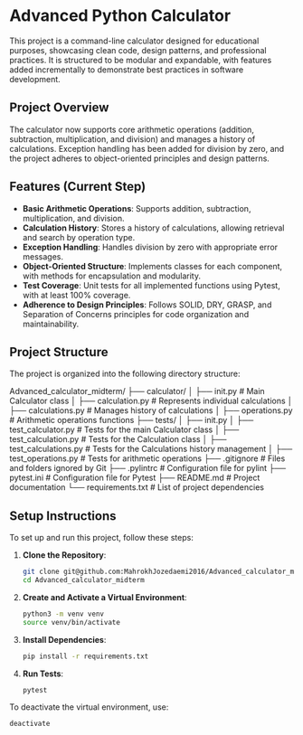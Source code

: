 # Advanced Python Calculator

This project is a command-line calculator designed for educational purposes, showcasing clean code, design patterns, and professional practices. It is structured to be modular and expandable, with features added incrementally to demonstrate best practices in software development.

## Project Overview

The calculator now supports core arithmetic operations (addition, subtraction, multiplication, and division) and manages a history of calculations. Exception handling has been added for division by zero, and the project adheres to object-oriented principles and design patterns.

## Features (Current Step)

- **Basic Arithmetic Operations**: Supports addition, subtraction, multiplication, and division.
- **Calculation History**: Stores a history of calculations, allowing retrieval and search by operation type.
- **Exception Handling**: Handles division by zero with appropriate error messages.
- **Object-Oriented Structure**: Implements classes for each component, with methods for encapsulation and modularity.
- **Test Coverage**: Unit tests for all implemented functions using Pytest, with at least 100% coverage.
- **Adherence to Design Principles**: Follows SOLID, DRY, GRASP, and Separation of Concerns principles for code organization and maintainability.

## Project Structure

The project is organized into the following directory structure:

Advanced_calculator_midterm/ ├── calculator/ │ ├── init.py # Main Calculator class │ ├── calculation.py # Represents individual calculations │ ├── calculations.py # Manages history of calculations │ ├── operations.py # Arithmetic operations functions ├── tests/ │ ├── init.py │ ├── test_calculator.py # Tests for the main Calculator class │ ├── test_calculation.py # Tests for the Calculation class │ ├── test_calculations.py # Tests for the Calculations history management │ ├── test_operations.py # Tests for arithmetic operations ├── .gitignore # Files and folders ignored by Git ├── .pylintrc # Configuration file for pylint ├── pytest.ini # Configuration file for Pytest ├── README.md # Project documentation └── requirements.txt # List of project dependencies


## Setup Instructions

To set up and run this project, follow these steps:

1. **Clone the Repository**:
    ```bash
    git clone git@github.com:MahrokhJozedaemi2016/Advanced_calculator_midterm.git
    cd Advanced_calculator_midterm
    ```

2. **Create and Activate a Virtual Environment**:
    ```bash
    python3 -m venv venv
    source venv/bin/activate
    ```

3. **Install Dependencies**:
    ```bash
    pip install -r requirements.txt
    ```

4. **Run Tests**:
    ```bash
    pytest
    ```

To deactivate the virtual environment, use:
```bash
deactivate


